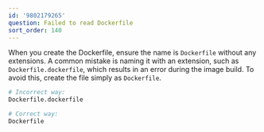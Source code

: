 ```yaml
---
id: '9802179265'
question: Failed to read Dockerfile
sort_order: 140
---
```


When you create the Dockerfile, ensure the name is `Dockerfile` without any extensions. A common mistake is naming it with an extension, such as `Dockerfile.dockerfile`, which results in an error during the image build. To avoid this, create the file simply as `Dockerfile`.

```bash
# Incorrect way:
Dockerfile.dockerfile

# Correct way:
Dockerfile
```